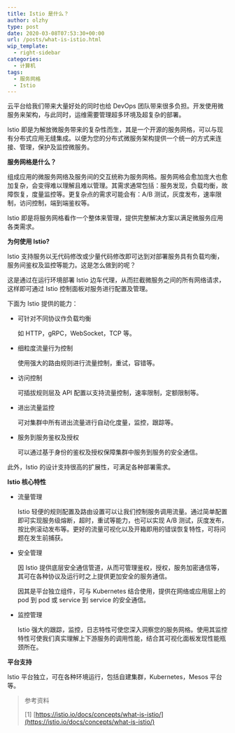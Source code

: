 ```yaml
---
title: Istio 是什么？
author: olzhy
type: post
date: 2020-03-08T07:53:30+00:00
url: /posts/what-is-istio.html
wip_template:
  - right-sidebar
categories:
  - 计算机
tags:
  - 服务网格
  - Istio
---
```


云平台给我们带来大量好处的同时也给 DevOps 团队带来很多负担。开发使用微服务来架构，与此同时，运维需要管理超多环境及超复杂的部署。

Istio 即是为解放微服务带来的复杂性而生，其是一个开源的服务网格，可以与现有分布式应用无缝集成。以便为您的分布式微服务架构提供一个统一的方式来连接、管理，保护及监控微服务。

**服务网格是什么？**

组成应用的微服务网络及服务间的交互统称为服务网格。服务网格会愈加庞大也愈加复杂，会变得难以理解且难以管理。其需求通常包括：服务发现，负载均衡，故障恢复，度量监控等。更复杂点的需求可能会有：A/B 测试，灰度发布，速率限制，访问控制，端到端鉴权等。

Istio 即是将服务网格看作一个整体来管理，提供完整解决方案以满足微服务应用各类需求。

**为何使用 Istio?**

Istio 支持服务以无代码修改或少量代码修改即可达到对部署服务具有负载均衡，服务间鉴权及监控等能力。这是怎么做到的呢？

这是通过在运行环境部署 Istio 边车代理，从而拦截微服务之间的所有网络请求，这样即可通过 Istio 控制面板对服务进行配置及管理。

下面为 Istio 提供的能力：

- 可针对不同协议作负载均衡

  如 HTTP，gRPC，WebSocket，TCP 等。

- 细粒度流量行为控制

  使用强大的路由规则进行流量控制，重试，容错等。

- 访问控制

  可插拔规则层及 API 配置以支持流量控制，速率限制，定额限制等。

- 进出流量监控

  可对集群中所有进出流量进行自动化度量，监控，跟踪等。

- 服务到服务鉴权及授权

  可以通过基于身份的鉴权及授权保障集群中服务到服务的安全通信。

此外，Istio 的设计支持很高的扩展性，可满足各种部署需求。

**Istio 核心特性**

- 流量管理

  Istio 轻便的规则配置及路由设置可以让我们控制服务调用流量。通过简单配置即可实现服务级熔断，超时，重试等能力，也可以实现 A/B 测试，灰度发布，按比例滚动发布等。更好的流量可视化以及开箱即用的错误恢复特性，可将问题在发生前捕获。

- 安全管理

  因 Istio 提供底层安全通信管道，从而可管理鉴权，授权，服务加密通信等，其可在各种协议及运行时之上提供更加安全的服务通信。

  因其是平台独立组件，可与 Kubernetes 结合使用，提供在网络或应用层上的 pod 到 pod 或 service 到 service 的安全通信。

- 监控管理

  Istio 强大的跟踪，监控，日志特性可使您深入洞察您的服务网格。使用其监控特性可使我们真实理解上下游服务的调用性能，结合其可视化面板发现性能瓶颈所在。

**平台支持**

Istio 平台独立，可在各种环境运行，包括自建集群，Kubernetes，Mesos 平台等。

> 参考资料
>
> [1] [https://istio.io/docs/concepts/what-is-istio/](https://istio.io/docs/concepts/what-is-istio/)
> 
